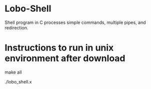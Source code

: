 # Lobo-Shell
Shell program in C processes simple commands, multiple pipes, and redirection.

# Instructions to run in unix environment after download

make all

./lobo_shell.x
